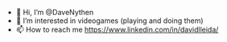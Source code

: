 - 👋 Hi, I’m @DaveNythen
- 👀 I’m interested in videogames (playing and doing them)
- 📫 How to reach me https://www.linkedin.com/in/davidlleida/

<!---
DaveNythen/DaveNythen is a ✨ special ✨ repository because its `README.md` (this file) appears on your GitHub profile.
You can click the Preview link to take a look at your changes.
--->
